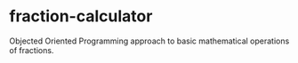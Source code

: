 # fraction-calculator
Objected Oriented Programming approach to basic mathematical operations of fractions. 
